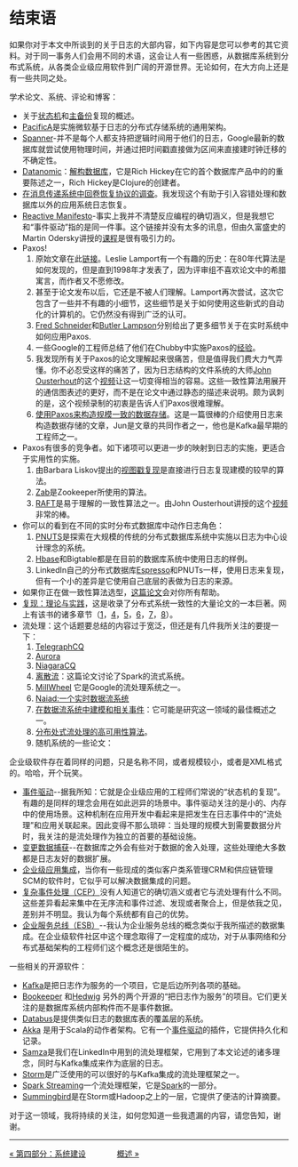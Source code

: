 结束语
=============================

如果你对于本文中所谈到的关于日志的大部内容，如下内容是您可以参考的其它资料。对于同一事务人们会用不同的术语，这会让人有一些困惑，从数据库系统到分布式系统，从各类企业级应用软件到广阔的开源世界。无论如何，在大方向上还是有一些共同之处。

学术论文、系统、评论和博客：

- 关于[状态机](http://www.cs.cornell.edu/fbs/publications/smsurvey.pdf%E2%80%8E)和[主备份](http://citeseerx.ist.psu.edu/viewdoc/summary?doi=10.1.1.20.5896)复现的概述。
- [PacificA](http://research.microsoft.com/apps/pubs/default.aspx?id=66814)是实施微软基于日志的分布式存储系统的通用架构。
- [Spanner](http://static.googleusercontent.com/external_content/untrusted_dlcp/research.google.com/en/us/archive/spanner-osdi2012.pdf)-并不是每个人都支持把逻辑时间用于他们的日志，Google最新的数据库就尝试使用物理时间，并通过把时间戳直接做为区间来直接建时钟迁移的不确定性。
- [Datanomic](http://www.datomic.com/)：[解构数据库](https://www.youtube.com/watch?v=Cym4TZwTCNU)，它是Rich Hickey在它的首个数据库产品中的的重要陈述之一，Rich Hickey是Clojure的创建者。
- [在消息传递系统中回卷恢复协议的调查](http://www.cs.utexas.edu/~lorenzo/papers/SurveyFinal.pdf)。我发现这个有助于引入容错处理和数据库以外的应用系统日志恢复。
- [Reactive Manifesto](http://www.reactivemanifesto.org/)-事实上我并不清楚反应编程的确切涵义，但是我想它和“事件驱动”指的是同一件事。这个链接并没有太多的讯息，但由久富盛史的Martin Odersky讲授的[课程](https://www.coursera.org/course/reactive)是很有吸引力的。
- Paxos!
    1. 原始文章在此[链接](http://research.microsoft.com/en-us/um/people/lamport/pubs/lamport-paxos.pdf)。Leslie Lamport有一个有趣的历史：在80年代算法是如何发现的，但是直到1998年才发表了，因为评审组不喜欢论文中的希腊寓言，而作者又不愿修改。
    2. 甚至于论文发布以后，它还是不被人们理解。Lamport再次尝试，这次它包含了一些并不有趣的小细节，这些细节是关于如何使用这些新式的自动化的计算机的。它仍然没有得到广泛的认可。
    3. [Fred Schneider](http://www.cs.cornell.edu/fbs/publications/SMSurvey.pdf)和[Butler Lampson](http://engineering.linkedin.com/distributed-systems/log-what-every-software-engineer-should-know-about-real-time-datas-unifying)分别给出了更多细节关于在实时系统中如何应用Paxos.
    4. 一些Google的工程师总结了他们在Chubby中实施Paxos的[经验](http://www.cs.utexas.edu/users/lorenzo/corsi/cs380d/papers/paper2-1.pdf)。
    5. 我发现所有关于Paxos的论文理解起来很痛苦，但是值得我们费大力气弄懂。你不必忍受这样的痛苦了，因为日志结构的文件系统的大师[John Ousterhout](http://www.stanford.edu/~ouster/cgi-bin/papers/lfs.pdf)的这个[视频](https://www.youtube.com/watch?v=JEpsBg0AO6o)让这一切变得相当的容易。这些一致性算法用展开的通信图表述的更好，而不是在论文中通过静态的描述来说明。颇为讽刺的是，这个视频录制的初衷是告诉人们Paxos很难理解。
    6. [使用Paxos来构造规模一致的数据存储](http://arxiv.org/pdf/1103.2408.pdf)。这是一篇很棒的介绍使用日志来构造数据存储的文章，Jun是文章的共同作者之一，他也是Kafka最早期的工程师之一。
- Paxos有很多的竞争者。如下诸项可以更进一步的映射到日志的实施，更适合于实用性的实施。
    1. 由Barbara Liskov提出的[视图戳复现](http://pmg.csail.mit.edu/papers/vr-revisited.pdf)是直接进行日志复现建模的较早的算法。
    2. [Zab](http://www.stanford.edu/class/cs347/reading/zab.pdf)是Zookeeper所使用的算法。
    3. [RAFT](https://ramcloud.stanford.edu/wiki/download/attachments/11370504/raft.pdf)是易于理解的一致性算法之一。由John Ousterhout讲授的这个[视频](https://www.youtube.com/watch?v=YbZ3zDzDnrw)非常的棒。
- 你可以的看到在不同的实时分布式数据库中动作日志角色：
    1. [PNUTS](https://www.youtube.com/watch?v=YbZ3zDzDnrw)是探索在大规模的传统的分布式数据库系统中实施以日志为中心设计理念的系统。
    2. [Hbase](http://hbase.apache.org/)和Bigtable都是在目前的数据库系统中使用日志的样例。
    3. LinkedIn自己的分布式数据库[Espresso](http://www.slideshare.net/amywtang/espresso-20952131)和PNUTs一样，使用日志来复现，但有一个小的差异是它使用自己底层的表做为日志的来源。
- 如果你正在做一致性算法选型，[这篇论文](http://arxiv.org/abs/1309.5671)会对你所有帮助。
- [复现：理论与实践](http://www.amazon.com/Replication-Practice-Lecture-Computer-Theoretical/dp/3642112935)，这是收录了分布式系统一致性的大量论文的一本巨著。网上有该书的诸多章节（[1](http://disi.unitn.it/~montreso/ds/papers/replication.pdf)，[4](http://research.microsoft.com/en-us/people/aguilera/stumbling-chapter.pdf)，[5](http://www.distributed-systems.net/papers/2010.verita.pdf)，[6](http://www.cs.cornell.edu/ken/history.pdf)，[7](http://www.pmg.csail.mit.edu/papers/vr-to-bft.pdf)，[8](http://engineering.linkedin.com/distributed-systems/www.cs.cornell.edu/fbs/publications/TrustSurveyTR.pdf)）。
- 流处理：这个话题要总结的内容过于宽泛，但还是有几件我所关注的要提一下：
    1. [TelegraphCQ](http://db.cs.berkeley.edu/papers/cidr03-tcq.pdf)
    2. [Aurora](http://cs.brown.edu/research/aurora/vldb03_journal.pdf)
    3. [NiagaraCQ](http://research.cs.wisc.edu/niagara/papers/NiagaraCQ.pdf)
    4. [离散流](http://www.cs.berkeley.edu/~matei/papers/2012/hotcloud_spark_streaming.pdf)：这篇论文讨论了Spark的流式系统。
    5. [MillWheel](http://research.google.com/pubs/pub41378.html) 它是Google的流处理系统之一。
    6. [Naiad:一个实时数据流系统](http://research.microsoft.com/apps/pubs/?id=201100)
    7. [在数据流系统中建模和相关事件](http://infolab.usc.edu/csci599/Fall2002/paper/DML2_streams-issues.pdf)：它可能是研究这一领域的最佳概述之一。
    8. [分布处式流处理的高可用性算法](http://cs.brown.edu/research/aurora/hwang.icde05.ha.pdf)。
    9. 随机系统的一些论文：

企业级软件存在着同样的问题，只是名称不同，或者规模较小，或者是XML格式的。哈哈，开个玩笑。

- [事件驱动](http://cs.brown.edu/research/aurora/hwang.icde05.ha.pdf)--据我所知：它就是企业级应用的工程师们常说的“状态机的复现”。有趣的是同样的理念会用在如此迥异的场景中。事件驱动关注的是小的、内存中的使用场景。这种机制在应用开发中看起来是把发生在日志事件中的“流处理”和应用关联起来。因此变得不那么琐碎：当处理的规模大到需要数据分片时，我关注的是流处理作为独立的首要的基础设施。
- [变更数据捕获](http://en.wikipedia.org/wiki/Change_data_capture)--在数据库之外会有些对于数据的舍入处理，这些处理绝大多数都是日志友好的数据扩展。
- [企业级应用集成](http://en.wikipedia.org/wiki/Enterprise_application_integration)，当你有一些现成的类似客户类系管理CRM和供应链管理SCM的软件时，它似乎可以解决数据集成的问题。
- [复杂事件处理（CEP）](http://en.wikipedia.org/wiki/Complex_event_processing)没有人知道它的确切涵义或者它与流处理有什么不同。这些差异看起来集中在无序流和事件过滤、发现或者聚合上，但是依我之见，差别并不明显。我认为每个系统都有自己的优势。
- [企业服务总线（ESB）](http://en.wikipedia.org/wiki/Enterprise_service_bus)--我认为企业服务总线的概念类似于我所描述的数据集成。在企业级软件社区中这个理念取得了一定程度的成功，对于从事网络和分布式基础架构的工程师们这个概念还是很陌生的。

一些相关的开源软件：

- [Kafka](http://kafka.apache.org/)是把日志作为服务的一个项目，它是后边所列各项的基础。
- [Bookeeper](http://zookeeper.apache.org/bookkeeper/) 和[Hedwig](http://zookeeper.apache.org/bookkeeper/) 另外的两个开源的“把日志作为服务”的项目。它们更关注的是数据库系统内部构件而不是事件数据。
- [Databus](https://github.com/linkedin/databus)是提供类似日志的数据库表的覆盖层的系统。
- [Akka](http://akka.io/) 是用于Scala的动作者架构。它有一个[事件驱动](https://github.com/eligosource/eventsourced)的插件，它提供持久化和记录。
- [Samza](http://storm-project.net/)是我们在LinkedIn中用到的流处理框架，它用到了本文论述的诸多理念，同时与Kafka集成来作为底层的日志。
- [Storm](http://storm-project.net/)是广泛使用的可以很好的与Kafka集成的流处理框架之一。
- [Spark Streaming](http://spark.incubator.apache.org/docs/0.7.3/streaming-programming-guide.html)一个流处理框架，它是[Spark](http://spark.incubator.apache.org/)的一部分。
- [Summingbird](https://blog.twitter.com/2013/streaming-mapreduce-with-summingbird)是在Storm或Hadoop之上的一层，它提供了便洁的计算摘要。

对于这一领域，我将持续的关注，如何您知道一些我遗漏的内容，请您告知，谢谢。

-----------------

[« 第四部分：系统建设](part4.md)　　　　[概述 »](README.md)

